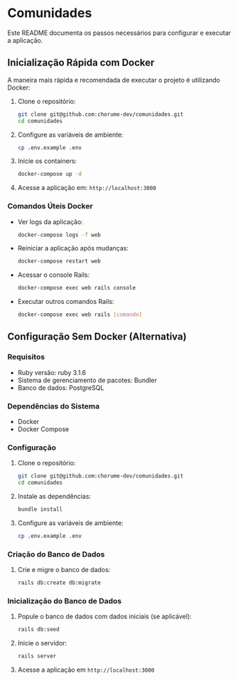 # Comunidades

Este README documenta os passos necessários para configurar e executar a aplicação.

## Inicialização Rápida com Docker

A maneira mais rápida e recomendada de executar o projeto é utilizando Docker:

1. Clone o repositório:
   ```sh
   git clone git@github.com:chorume-dev/comunidades.git
   cd comunidades
   ```

2. Configure as variáveis de ambiente:
   ```sh
   cp .env.example .env
   ```

3. Inicie os containers:
   ```sh
   docker-compose up -d
   ```

4. Acesse a aplicação em: `http://localhost:3000`

### Comandos Úteis Docker

- Ver logs da aplicação:
  ```sh
  docker-compose logs -f web
  ```

- Reiniciar a aplicação após mudanças:
  ```sh
  docker-compose restart web
  ```

- Acessar o console Rails:
  ```sh
  docker-compose exec web rails console
  ```

- Executar outros comandos Rails:
  ```sh
  docker-compose exec web rails [comando]
  ```

## Configuração Sem Docker (Alternativa)

### Requisitos

* Ruby versão: ruby 3.1.6
* Sistema de gerenciamento de pacotes: Bundler
* Banco de dados: PostgreSQL

### Dependências do Sistema

* Docker
* Docker Compose

### Configuração

1. Clone o repositório:
    ```sh
    git clone git@github.com:chorume-dev/comunidades.git
    cd comunidades
    ```

2. Instale as dependências:
    ```sh
    bundle install
    ```

3. Configure as variáveis de ambiente:
    ```sh
    cp .env.example .env
    ```

### Criação do Banco de Dados

1. Crie e migre o banco de dados:
    ```sh
    rails db:create db:migrate
    ```

### Inicialização do Banco de Dados

1. Popule o banco de dados com dados iniciais (se aplicável):
    ```sh
    rails db:seed
    ```

2. Inicie o servidor:
    ```sh
    rails server
    ```

3. Acesse a aplicação em `http://localhost:3000`
